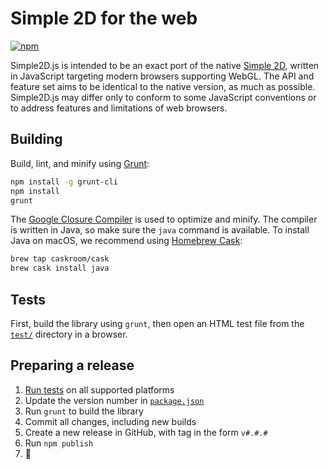 # Simple 2D for the web

[![npm](https://img.shields.io/npm/v/simple2d.svg)](https://www.npmjs.com/package/simple2d)

Simple2D.js is intended to be an exact port of the native [Simple 2D](https://github.com/simple2d/simple2d), written in JavaScript targeting modern browsers supporting WebGL. The API and feature set aims to be identical to the native version, as much as possible. Simple2D.js may differ only to conform to some JavaScript conventions or to address features and limitations of web browsers.

## Building

Build, lint, and minify using [Grunt](http://gruntjs.com):

```bash
npm install -g grunt-cli
npm install
grunt
```

The [Google Closure Compiler](https://developers.google.com/closure/compiler/) is used to optimize and minify. The compiler is written in Java, so make sure the `java` command is available. To install Java on macOS, we recommend using [Homebrew Cask](http://caskroom.io):

```bash
brew tap caskroom/cask
brew cask install java
```

## Tests

First, build the library using `grunt`, then open an HTML test file from the [`test/`](test/) directory in a browser.

## Preparing a release

1. [Run tests](#tests) on all supported platforms
2. Update the version number in [`package.json`](package.json)
3. Run `grunt` to build the library
4. Commit all changes, including new builds
4. Create a new release in GitHub, with tag in the form `v#.#.#`
5. Run `npm publish`
6. 🎉
